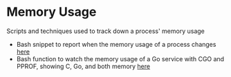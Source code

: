 Memory Usage
============

Scripts and techniques used to track down a process' memory usage

- Bash snippet to report when the memory usage of a process changes [here](watch-pid-rss.md)
- Bash function to watch the memory usage of a Go service with CGO and PPROF, showing C, Go, and both memory [here](watch-cgo-memory.md)
